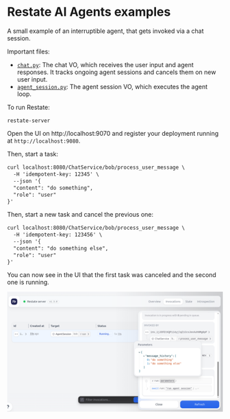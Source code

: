# Restate AI Agents examples

A small example of an interruptible agent, that gets invoked via a chat session.

Important files:
- [`chat.py`](app/chat.py): The chat VO, which receives the user input and agent responses. It tracks ongoing agent sessions and cancels them on new user input.
- [`agent_session.py`](app/agent_session.py): The agent session VO, which executes the agent loop.

To run Restate:
```shell
restate-server
```

Open the UI on http://localhost:9070 and register your deployment running at `http://localhost:9080`.

Then, start a task:
```shell
curl localhost:8080/ChatService/bob/process_user_message \
  -H 'idempotent-key: 12345' \
  --json '{
  "content": "do something",
  "role": "user"
}'
```

Then, start a new task and cancel the previous one:

```shell
curl localhost:8080/ChatService/bob/process_user_message \
  -H 'idempotent-key: 123456' \
  --json '{
  "content": "do something else",
  "role": "user"
}'
```

You can now see in the UI that the first task was canceled and the second one is running.

<img src="img.png" width="600px"/>